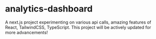 # analytics-dashboard
A next.js project experimenting on various api calls, amazing features of React, TailwindCSS, TypeScript. This project will be actively updated for more advancements!
